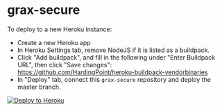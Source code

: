 # grax-secure

To deploy to a new Heroku instance:
- Create a new Heroku app
- In Heroku Settings tab, remove NodeJS if it is listed as a buildpack.
- Click "Add buildpack", and fill in the following under "Enter Buildpack URL", then click "Save changes": https://github.com/HardingPoint/heroku-buildpack-vendorbinaries
- In "Deploy" tab, connect this `grax-secure` repository and deploy the master branch.

[![Deploy to Heroku](https://www.herokucdn.com/deploy/button.png)](https://www.heroku.com/deploy/?template=https://github.com/HardingPoint/grax-secure/tree/release-candidate)
